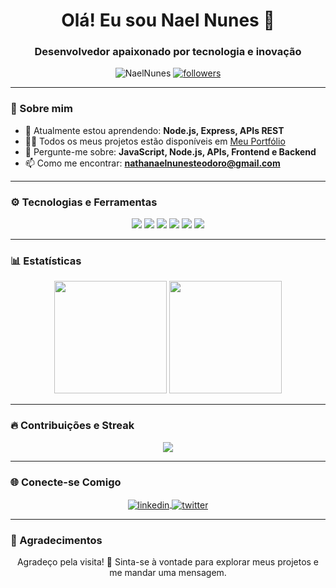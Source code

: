 <h1 align="center">Olá! Eu sou Nael Nunes 👋</h1>
<h3 align="center">Desenvolvedor apaixonado por tecnologia e inovação</h3>

<p align="center">
  <img src="https://komarev.com/ghpvc/?username=NaelNunes&label=Profile%20views&color=0e75b6&style=flat" alt="NaelNunes" />
  <a href="https://github.com/NaelNunes?tab=followers"><img src="https://img.shields.io/github/followers/NaelNunes?label=Followers&style=social" alt="followers"></a>
</p>

---

### 🚀 Sobre mim

- 🌱 Atualmente estou aprendendo: **Node.js, Express, APIs REST**
- 👨‍💻 Todos os meus projetos estão disponíveis em [Meu Portfólio](https://github.com/NaelNunes?tab=repositories)
- 💬 Pergunte-me sobre: **JavaScript, Node.js, APIs, Frontend e Backend**
- 📫 Como me encontrar: **nathanaelnunesteodoro@gmail.com**

---

### ⚙️ Tecnologias e Ferramentas

<div align="center">
  <img src="https://img.shields.io/badge/Code-JavaScript-blue?style=for-the-badge&logo=javascript&logoColor=white" />
  <img src="https://img.shields.io/badge/Code-Node.js-green?style=for-the-badge&logo=node.js&logoColor=white" />
  <img src="https://img.shields.io/badge/Tools-Git-orange?style=for-the-badge&logo=git&logoColor=white" />
  <img src="https://img.shields.io/badge/Framework-Express-lightgrey?style=for-the-badge&logo=express&logoColor=black" />
  <img src="https://img.shields.io/badge/Tools-Insomnia-blueviolet?style=for-the-badge&logo=insomnia&logoColor=white" />
  <img src="https://img.shields.io/badge/Database-MySQL-blue?style=for-the-badge&logo=mysql&logoColor=white" />
</div>

---

### 📊 Estatísticas

<div align="center">
  <!-- GitHub Stats Card -->
  <img height="180em" src="https://github-readme-stats.vercel.app/api?username=NaelNunes&show_icons=true&hide_border=true&theme=radical" />

  <!-- Most Used Languages Card -->
  <img height="180em" src="https://github-readme-stats.vercel.app/api/top-langs/?username=NaelNunes&layout=compact&langs_count=6&theme=radical&hide_border=true" />
</div>

---

### 🔥 Contribuições e Streak

<div align="center">
  <!-- GitHub Readme Streak Stats -->
  <img src="https://github-readme-streak-stats.herokuapp.com/?user=NaelNunes&theme=radical&hide_border=true" />
</div>

---

### 🌐 Conecte-se Comigo

<p align="center">
  <a href="https://www.linkedin.com/in/nathanael-nunes-teodoro-a41828276/" target="blank">
    <img align="center" src="https://img.shields.io/badge/-LinkedIn-%230077B5?style=for-the-badge&logo=linkedin&logoColor=white" alt="linkedin" />
  </a>
  <a href="https://x.com/nael_tiodoro" target="blank">
    <img align="center" src="https://img.shields.io/badge/-Twitter-%231DA1F2?style=for-the-badge&logo=twitter&logoColor=white" alt="twitter" />
  </a>
</p>

---

### 🎉 Agradecimentos

<p align="center">Agradeço pela visita! 💙 Sinta-se à vontade para explorar meus projetos e me mandar uma mensagem.</p>
